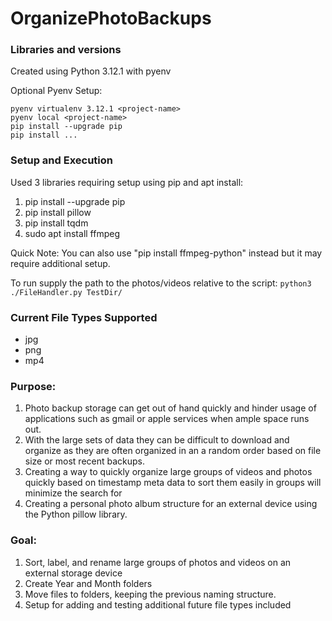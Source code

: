 # OrganizePhotoBackups

### Libraries and versions
Created using Python 3.12.1 with pyenv

Optional Pyenv Setup:
```
pyenv virtualenv 3.12.1 <project-name>
pyenv local <project-name>
pip install --upgrade pip
pip install ...
```

### Setup and Execution
Used 3 libraries requiring setup using pip and apt install:
1. pip install --upgrade pip
1. pip install pillow
1. pip install tqdm
1. sudo apt install ffmpeg

Quick Note: You can also use "pip install ffmpeg-python" instead but it may require additional setup.

To run supply the path to the photos/videos relative to the script: 
`python3 ./FileHandler.py TestDir/`

### Current File Types Supported
- jpg
- png
- mp4

### Purpose:
1. Photo backup storage can get out of hand quickly and hinder usage of applications such as gmail or apple services when ample space runs out. 
1. With the large sets of data they can be difficult to download and organize as they are often organized in an a random order based on file size or most recent backups.
1. Creating a way to quickly organize large groups of videos and photos quickly based on timestamp meta data to sort them easily in groups will minimize the search for 
1. Creating a personal photo album structure for an external device using the Python pillow library.


### Goal:

1. Sort, label, and rename large groups of photos and videos on an external storage device
1. Create Year and Month folders
1. Move files to folders, keeping the previous naming structure.
1. Setup for adding and testing additional future file types included
